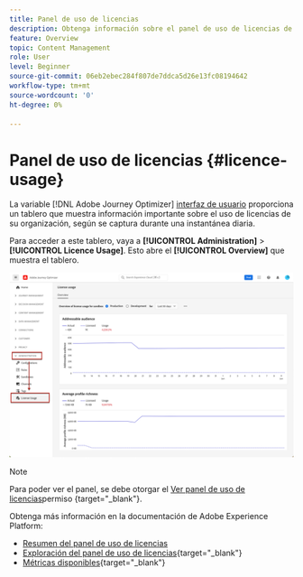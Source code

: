 ```yaml
---
title: Panel de uso de licencias
description: Obtenga información sobre el panel de uso de licencias de Journey Optimizer
feature: Overview
topic: Content Management
role: User
level: Beginner
source-git-commit: 06eb2ebec284f807de7ddca5d26e13fc08194642
workflow-type: tm+mt
source-wordcount: '0'
ht-degree: 0%

---
```


# Panel de uso de licencias {#licence-usage}

La variable [!DNL Adobe Journey Optimizer] [interfaz de usuario](../start/user-interface.md) proporciona un tablero que muestra información importante sobre el uso de licencias de su organización, según se captura durante una instantánea diaria.

Para acceder a este tablero, vaya a **[!UICONTROL Administration]** > **[!UICONTROL Licence Usage]**. Esto abre el **[!UICONTROL Overview]** que muestra el tablero.

![](assets/licence-usage-dashboard.png)

>[!NOTE]
>
>Para poder ver el panel, se debe otorgar el [Ver panel de uso de licencias](https://experienceleague.adobe.com/docs/experience-platform/dashboards/permissions.html?lang=en#available-permissions)permiso {target=&quot;_blank&quot;}.

Obtenga más información en la documentación de Adobe Experience Platform:

* [Resumen del panel de uso de licencias](https://experienceleague.adobe.com/docs/experience-platform/dashboards/guides/license-usage.html)
* [Exploración del panel de uso de licencias](https://experienceleague.adobe.com/docs/experience-platform/dashboards/guides/license-usage.html#exploring-the-license-usage-dashboard){target=&quot;_blank&quot;}
* [Métricas disponibles](https://experienceleague.adobe.com/docs/experience-platform/dashboards/guides/license-usage.html#available-metrics){target=&quot;_blank&quot;}
